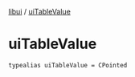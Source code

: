 [libui](README.md) / [uiTableValue](ui-table-value.md)

# uiTableValue

`typealias uiTableValue = CPointed`
